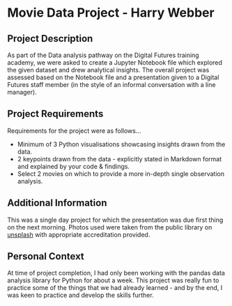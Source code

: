 # Movie Data Project - Harry Webber

## Project Description
As part of the Data analysis pathway on the Digital Futures training academy, we were asked to create a Jupyter Notebook file which explored the given dataset and drew analytical insights.
The overall project was assessed based on the Notebook file and a presentation given to a Digital Futures staff member (in the style of an informal conversation with a line manager).

## Project Requirements
Requirements for the project were as follows...
* Minimum of 3 Python visualisations showcasing insights drawn from the data.
* 2 keypoints drawn from the data - explicitly stated in Markdown format and explained by your code & findings.
* Select 2 movies on which to provide a more in-depth single observation analysis.

## Additional Information
This was a single day project for which the presentation was due first thing on the next morning.
Photos used were taken from the public library on [unsplash](https://unsplash.com/) with appropriate accreditation provided. 

## Personal Context
At time of project completion, I had only been working with the pandas data analysis library for Python for about a week.
This project was really fun to practice some of the things that we had already learned - and by the end, I was keen to practice and develop the skills further.
